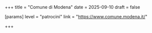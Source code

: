 +++
title = "Comune di Modena"
date = 2025-09-10
draft = false

[params]
level = "patrocini"
link = "https://www.comune.modena.it/"

+++

